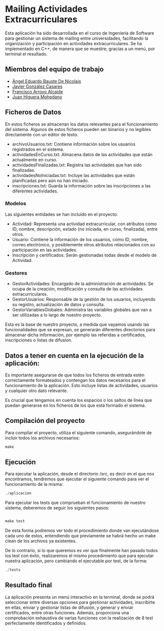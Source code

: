 # Mailing Actividades Extracurriculares

Esta aplicación ha sido desarrollada en el curso de Ingeniería de Software para gestionar un sistema de mailing entre universidades, facilitando la organización y participación en actividades extracurriculares. Se ha implementado en C++, de manera que se muestre, gracias a un menú, por terminal el resultado.

## Miembros del equipo de trabajo 

- [Ángel Eduardo Bauste De Nicolais](https://github.com/Bania1)
- [Javier González Casares](https://github.com/i12gocaj)
- [Francisco Arroyo Alcaide](https://github.com/p02aralf)
- [Juan Higuera Mohedano](https://github.com/juannhm02)

## Ficheros de Datos
En estos ficheros se almacenan los datos relevantes para el funcionamiento del sistema. Algunos de estos ficheros pueden ser binarios y no legibles directamente con un editor de texto.

- archivoUsuarios.txt: Contiene información sobre los usuarios registrados en el sistema.
- actividadesEnCurso.txt: Almacena datos de las actividades que están actualmente en curso.
- actividadesFinalizadas.txt: Registra las actividades que han sido finalizadas.
- actividadesNoIniciadas.txt: Incluye las actividades que están planificadas pero aún no han iniciado.
- inscripciones.txt: Guarda la información sobre las inscripciones a las diferentes actividades.

### Modelos
Las siguientes entidades se han incluido en el proyecto:

- Actividad: Representa una actividad extracurricular, con atributos como ID, nombre, descripción, estado (no iniciada, en curso, finalizada), entre otros.
- Usuario: Contiene la información de los usuarios, como ID, nombre, correo electrónico, y posiblemente otros atributos relacionados con su participación en las actividades.
- Inscripción y certificados: Serán gestionadas todas desde el modelo de Actividad.

### Gestores

- GestorActividades: Encargado de la administración de actividades. Se ocupa de la creación, modificación y consulta de las actividades extracurriculares.
- GestorUsuarios: Responsable de la gestión de los usuarios, incluyendo su registro, actualización de datos y consulta.
- GestorVariablesGlobales: Administra las variables globales que van a ser utilizadas a lo largo de nuestro proyecto.

Esta es la base de nuestro proyecto, a medida que vayamos usando las funcionalidades que se expresan, se generarán diferentes directorios para almacenar dicha información, por ejemplo las referidas a certificados, inscripciones o listas de difusion.

## Datos a tener en cuenta en la ejecución de la aplicación:

Es importante asegurarse de que todos los ficheros de entrada estén correctamente formateados y contengan los datos necesarios para el funcionamiento de la aplicación. Esto incluye listas de actividades, usuarios y cualquier otro dato relevante.

Es crucial que tengamos en cuenta los espacios o los saltos de línea que puedan generarse en los ficheros de los que está formado el sistema. 

## Compilación del proyecto

Para compilar el proyecto, utiliza el siguiente comando, asegurándote de incluir todos los archivos necesarios:

```c++
make
```

## Ejecución

Para ejecutar la aplicación, desde el directorio /src, es decir en el que nos encontramos, tendremos que ejecutar el siguiente comando para ver el funcionamiento de la misma:

```c++
./aplicacion
```
Para ejecutar los tests que comprueban el funcionamiento de nuestro sistema, deberemos de seguir los siguientes pasos:

```c++

make test 
```
De esta forma podremos ver todo el procedimiento donde van ejecutándose cada uno de estos, entendiendo que previamente se habrá hecho un make clean de los archivos ya existentes. 

De lo contrario, si lo que queremos es ver que finalmente han pasado todos los test con éxito, realizaremos el mismo procedimiento que para ejecutar nuestra aplicación, pero cambiando el ejecutable por test, de la forma:

```c++
./tests
```

## Resultado final
La aplicación presenta un menú interactivo en la terminal, donde se podrá seleccionar entre diversas opciones para gestionar actividades, inscribirte en ellas, enviar y gestionar listas de difusión, y generar y enviar certificados, entre otras funciones. Además, proporciona una comprobación exhaustiva de varias funciones con la realización de 8 test perfectamente identificados y definidos.
